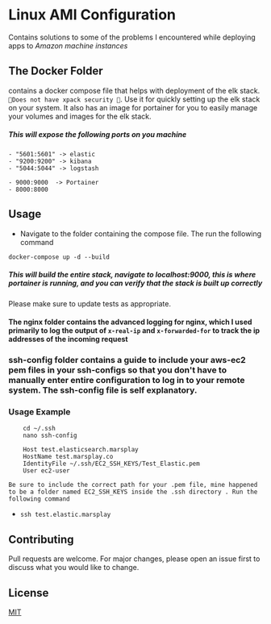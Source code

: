 # Linux AMI Configuration

Contains solutions to some of the problems I encountered while deploying apps to *Amazon machine instances*

## The Docker Folder
contains a docker compose file that helps with deployment of the elk stack. ` 🔴Does not have xpack security 🔴`. Use it for quickly setting up the elk stack on your system. It also has an image for portainer for you to easily manage your volumes and images for the elk stack. 

##### This will expose the following ports on you machine

```
- "5601:5601" -> elastic
- "9200:9200" -> kibana
- "5044:5044" -> logstash

- 9000:9000  -> Portainer
- 8000:8000
```

## Usage
* Navigate to the folder containing the compose file. The run the following command

```
docker-compose up -d --build
```
##### This will build the entire stack, navigate to localhost:9000, this is where portainer is running, and you can verify that the stack is built up correctly



Please make sure to update tests as appropriate.


#### The nginx folder contains the advanced logging for nginx, which I used primarily to log the output of `x-real-ip` and `x-forwarded-for` to track the ip addresses of the incoming request

### ssh-config folder contains a guide to include your aws-ec2 pem files in your ssh-configs so that you don't have to manually enter entire configuration to log in to your remote system. The ssh-config file is self explanatory.

### Usage Example
```
    cd ~/.ssh
    nano ssh-config
    
    Host test.elasticsearch.marsplay
    HostName test.marsplay.co
    IdentityFile ~/.ssh/EC2_SSH_KEYS/Test_Elastic.pem
    User ec2-user
```
`Be sure to include the correct path for your .pem file, mine happened to be a folder named EC2_SSH_KEYS inside the .ssh directory . Run the following command `

* ``` ssh test.elastic.marsplay ```




## Contributing
Pull requests are welcome. For major changes, please open an issue first to discuss what you would like to change.


## License
[MIT](https://choosealicense.com/licenses/mit/)